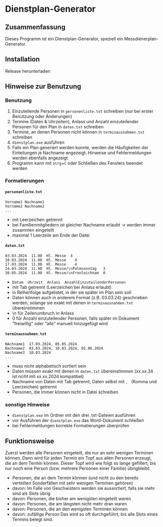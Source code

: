 # Dienstplan-Generator
## Zusammenfassung
Dieses Programm ist ein Dienstplan-Generator, speziell ein Messdienerplan-Generator.

## Installation
Release herunterladen

## Hinweise zur Benutzung
### Benutzung
1. Einzuteilende Personen in `personenliste.txt` schreiben (nur bei erster Benutzung oder Änderungen)
2. Termine (Daten & Uhrzeiten), Anlass und Anzahl einzuteilender Personen für den Plan in `daten.txt` schreiben
3. Termine, an denen Personen nicht können in `terminausnahmen.txt` schreiben
4. `dienstplan.exe` ausführen
5. Falls ein Plan generiert werden konnte, werden die Häufigkeiten der Einteilungen je Nachname angezeigt. Hinweise und Fehlermeldungen werden ebenfalls angezeigt
6. Programm kann mit `Strg`+`C` oder Schließen des Fensters beendet werden

### Formatierungen
#### `personenliste.txt`
```
Vorname1 Nachname1
Vorname2 Nachname2
...
```
- mit Leerzeichen getrennt
- bei Familienmitgliedern ist gleicher Nachname erlaubt -> werden immer zusammen eingeteilt
- maximal 1 Leerzeile am Ende der Datei
#### `daten.txt`
```
03.03.2024	11.00  Hl. Messe  4
10.03.2024	11.00  Hl. Messe	4
17.03.2024	11.00  Hl. Messe	4
24.03.2024	11.00  Hl. Messe/\nPalmsonntag   3
30.05.2024  11.00  Hl. Messe/\nFronleichnam  0
```
- `Datum  Uhrzeit  Anlass  AnzahlEinzuteilenderPersonen`
- mit Tab getrennt (Leerzeichen bei Anlass erlaubt)
- in Reihenfolge aufgelistet, in der sie später im Plan sein soll
- Daten können auch in anderem Format (z.B. 03.03.24) geschrieben werden, solange sie exakt mit denen in `terminausnahmen.txt` übereinstimmen
- \n für Zeilenumbruch in Anlass
- 0 für Anzahl einzuteilender Personen, falls später im Dokument "freiwillig" oder "alle" manuell hinzugefügt wird
#### `terminausnahmen.txt`
```
NAchname1  17.03.2024, 05.05.2024
Nachname2  03.03.2024, 10.03.2024, 02.06.2024
Nachname3  10.03.2024
...
```
- muss nicht alphabetisch sortiert sein
- Daten müssen exakt mit denen in `daten.txt` übereinstimmen (xx.xx.24 ist nciht mit xx.xx.2024 kompatibel)
- Nachname von Daten mit Tab getrennt, Daten selbst mit `, ` (Komma und Leerzeichen) getrennt
- Personen, die immer können nicht in Datei schreiben

### sonstige Hinweise
- `dienstplan.exe` im Ordner mit den drei .txt-Dateien ausführen
- vor Ausführen der `dienstplan.exe` das Word-Dokument schließen
- bei Fehlermeldungen korrekte Formatierungen überprüfen

## Funktionsweise
Zuerst werden alle Personen eingeteilt, die nur an sehr wenigen Terminen können.
Dann wird für jeden Termin ein Topf aus allen Personen erzeugt, die an dem Termin können.
Dieser Topf wird wie folgt so lange gefiltert, bis nur noch eine Person (bzw. mehrere Personen einer Familie) übrigbleibt:
- Personen, die an dem Termin können (und nicht zu den bereits verteilten Sonderfällen mit sehr wenigen Terminen gehören)
- davon: Im Falle von Geschwistern werden sie aussortiert, falls sie mehr sind als Slots übrig
- davon: Personen, die bisher am wenigsten eingeteilt waren
- davon: Personen, die am längsten nicht mehr dran waren
- davon: Personen, die an den wenigsten Terminen können
- davon: zufällige Person
Das wird so oft durchgeführt, bis alle Slots eines Termins belegt sind.
